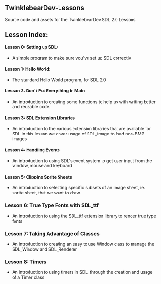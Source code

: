 ## TwinklebearDev-Lessons
Source code and assets for the TwinklebearDev SDL 2.0 Lessons

## Lesson Index:
#### Lesson 0: Setting up SDL:
- A simple program to make sure you've set up SDL correctly

#### Lesson 1: Hello World:
- The standard Hello World program, for SDL 2.0

#### Lesson 2: Don't Put Everything in Main
- An introduction to creating some functions to help us with writing better and reusable code.

#### Lesson 3: SDL Extension Libraries
- An introduction to the various extension libraries that are available for SDL in this lesson we cover usage of SDL_image to load non-BMP images

#### Lesson 4: Handling Events
- An introduction to using SDL's event system to get user input from the window, mouse and keyboard

#### Lesson 5: Clipping Sprite Sheets
- An introduction to selecting specific subsets of an image sheet, ie. sprite sheet, that we want to draw

### Lesson 6: True Type Fonts with SDL_ttf
- An introduction to using the SDL_ttf extension library to render true type fonts

### Lesson 7: Taking Advantage of Classes
- An introduction to creating an easy to use Window class to manage the SDL_Window and SDL_Renderer

### Lesson 8: Timers
- An introduction to using timers in SDL, through the creation and usage of a Timer class

